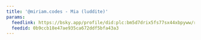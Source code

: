 ```yaml
---
title: '@miriam.codes - Mia (luddite)'
params:
  feedlink: https://bsky.app/profile/did:plc:bm5d7drix5fs77sx44xbpyww/rss
  feedid: 0b9ccb18e47ae935ca672ddf5bfa43a3
---
```

